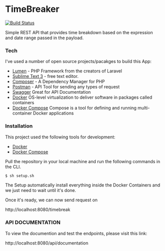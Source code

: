 # TimeBreaker

[![Build Status](https://travis-ci.com/mmarkalas/timebreaker.svg?token=4yyXQczoGXxeXXg7rzhX&branch=main)](https://travis-ci.com/mmarkalas/timebreaker)

Simple REST API that provides time breakdown based on the expression and date range passed in the payload.

### Tech

I've used a number of open source projects/pacakges to build this App:

* [Lumen](https://lumen.laravel.com/) - PHP Framework from the creators of Laravel
* [Sublime Text 3](https://www.sublimetext.com/) - free text editor.
* [Composer](https://getcomposer.org/) - A Dependency Manager for PHP
* [Postman](https://www.postman.com/) - API Tool for sending any types of request
* [Swagger](https://swagger.io/) Great for API Documentation
* [Docker](https://www.docker.com/) OS-level virtualization to deliver software in packages called containers
* [Docker Compose](https://docs.docker.com/compose/) Compose is a tool for defining and running multi-container Docker applications

### Installation

This project used the following tools for development:
* [Docker](https://www.docker.com/)
* [Docker Compose](https://docs.docker.com/compose/)

Pull the repository in your local machine and run the following commands in the CLI.

```sh
$ sh setup.sh
```

The Setup automatically install everything inside the Docker Containers and we just need to wait until it's done.

Once it's ready, we can now send request on 

http://localhost:8080/timebreak

### API DOCUMENTATION

To view the documention and test the endpoints, please visit this link:

http://localhost:8080/api/documentation

